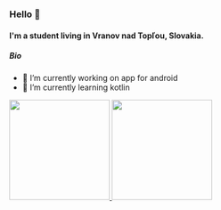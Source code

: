 ### Hello 👋

#### I'm a student living in Vranov nad Topľou, Slovakia.

##### Bio
- 🔭 I’m currently working on app for android
- 🌱 I’m currently learning kotlin


<p>
<a href="https://github.com/AVS1508">
  <img height="180em" src="https://github-readme-stats.vercel.app/api?username=MartinMatta&count_private=true&show_icons=true" />
  <img height="180em" src="https://github-readme-stats-eight-theta.vercel.app/api/top-langs/?username=MartinMatta&layout=compact&exclude_lang=java+r" />
</a>
</p>

